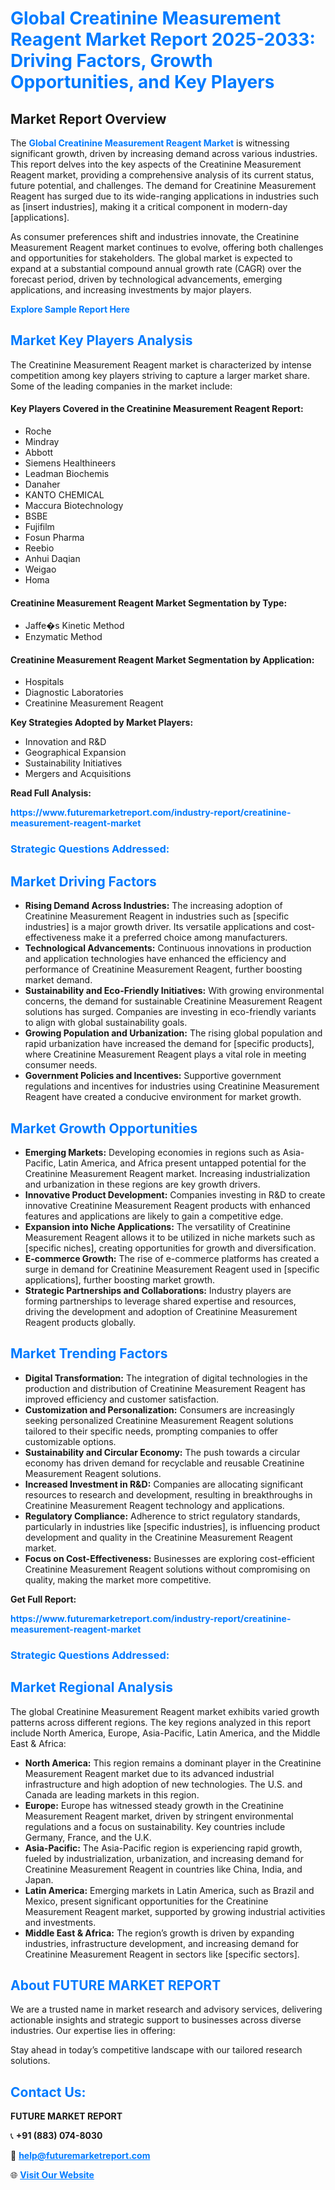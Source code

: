 <h1 style="color: #007BFF;">Global Creatinine Measurement Reagent Market Report 2025-2033: Driving Factors, Growth Opportunities, and Key Players</h1>

<section id="overview">
<h2>Market Report Overview</h2>
<p>The <a href="https://www.futuremarketreport.com/industry-report/creatinine-measurement-reagent-market" style="color: #007BFF; text-decoration: none;"><strong>Global Creatinine Measurement Reagent Market</strong></a> is witnessing significant growth, driven by increasing demand across various industries. This report delves into the key aspects of the Creatinine Measurement Reagent market, providing a comprehensive analysis of its current status, future potential, and challenges. The demand for Creatinine Measurement Reagent has surged due to its wide-ranging applications in industries such as [insert industries], making it a critical component in modern-day [applications].</p>
<p>As consumer preferences shift and industries innovate, the Creatinine Measurement Reagent market continues to evolve, offering both challenges and opportunities for stakeholders. The global market is expected to expand at a substantial compound annual growth rate (CAGR) over the forecast period, driven by technological advancements, emerging applications, and increasing investments by major players.</p>
</section>

<section id="overview">
<p><a href="https://www.futuremarketreport.com/request-sample/reportId=125145" style="color: #007BFF; text-decoration: none;"><strong>Explore Sample Report Here</strong></a></p>
</section>

<section id="key-players">
<h2 style="color: #007BFF;">Market Key Players Analysis</h2>
<p>The Creatinine Measurement Reagent market is characterized by intense competition among key players striving to capture a larger market share. Some of the leading companies in the market include:</p>
<h4>Key Players Covered in the Creatinine Measurement Reagent Report:</h4>
<ul><li>Roche</li><li>Mindray</li><li>Abbott</li><li>Siemens Healthineers</li><li>Leadman Biochemis</li><li>Danaher</li><li>KANTO CHEMICAL</li><li>Maccura Biotechnology</li><li>BSBE</li><li>Fujifilm</li><li>Fosun Pharma</li><li>Reebio</li><li>Anhui Daqian</li><li>Weigao</li><li>Homa</li></ul>
<h4>Creatinine Measurement Reagent Market Segmentation by Type:</h4>
<ul><li>Jaffe�s Kinetic Method</li><li>Enzymatic Method</li></ul>

<h4>Creatinine Measurement Reagent Market Segmentation by Application:</h4>
<ul><li>Hospitals</li><li>Diagnostic Laboratories</li><li>Creatinine Measurement Reagent</li></ul>
<p><strong>Key Strategies Adopted by Market Players:</strong></p>
<ul>
<li>Innovation and R&D</li>
<li>Geographical Expansion</li>
<li>Sustainability Initiatives</li>
<li>Mergers and Acquisitions</li>
</ul>
</section>

<section>
<p><strong>Read Full Analysis: </strong></p><a href="https://www.futuremarketreport.com/industry-report/creatinine-measurement-reagent-market" style="color: #007BFF; text-decoration: none;"><strong>https://www.futuremarketreport.com/industry-report/creatinine-measurement-reagent-market</strong></a>
<h3 style="color: #007BFF;">Strategic Questions Addressed:</h3>
</section>

<section id="driving-factors">
<h2 style="color: #007BFF;">Market Driving Factors</h2>
<ul>
<li><strong>Rising Demand Across Industries:</strong> The increasing adoption of Creatinine Measurement Reagent in industries such as [specific industries] is a major growth driver. Its versatile applications and cost-effectiveness make it a preferred choice among manufacturers.</li>
<li><strong>Technological Advancements:</strong> Continuous innovations in production and application technologies have enhanced the efficiency and performance of Creatinine Measurement Reagent, further boosting market demand.</li>
<li><strong>Sustainability and Eco-Friendly Initiatives:</strong> With growing environmental concerns, the demand for sustainable Creatinine Measurement Reagent solutions has surged. Companies are investing in eco-friendly variants to align with global sustainability goals.</li>
<li><strong>Growing Population and Urbanization:</strong> The rising global population and rapid urbanization have increased the demand for [specific products], where Creatinine Measurement Reagent plays a vital role in meeting consumer needs.</li>
<li><strong>Government Policies and Incentives:</strong> Supportive government regulations and incentives for industries using Creatinine Measurement Reagent have created a conducive environment for market growth.</li>
</ul>
</section>

<section id="growth-opportunities">
<h2 style="color: #007BFF;">Market Growth Opportunities</h2>
<ul>
<li><strong>Emerging Markets:</strong> Developing economies in regions such as Asia-Pacific, Latin America, and Africa present untapped potential for the Creatinine Measurement Reagent market. Increasing industrialization and urbanization in these regions are key growth drivers.</li>
<li><strong>Innovative Product Development:</strong> Companies investing in R&D to create innovative Creatinine Measurement Reagent products with enhanced features and applications are likely to gain a competitive edge.</li>
<li><strong>Expansion into Niche Applications:</strong> The versatility of Creatinine Measurement Reagent allows it to be utilized in niche markets such as [specific niches], creating opportunities for growth and diversification.</li>
<li><strong>E-commerce Growth:</strong> The rise of e-commerce platforms has created a surge in demand for Creatinine Measurement Reagent used in [specific applications], further boosting market growth.</li>
<li><strong>Strategic Partnerships and Collaborations:</strong> Industry players are forming partnerships to leverage shared expertise and resources, driving the development and adoption of Creatinine Measurement Reagent products globally.</li>
</ul>
</section>

<section id="trending-factors">
<h2 style="color: #007BFF;">Market Trending Factors</h2>
<ul>
<li><strong>Digital Transformation:</strong> The integration of digital technologies in the production and distribution of Creatinine Measurement Reagent has improved efficiency and customer satisfaction.</li>
<li><strong>Customization and Personalization:</strong> Consumers are increasingly seeking personalized Creatinine Measurement Reagent solutions tailored to their specific needs, prompting companies to offer customizable options.</li>
<li><strong>Sustainability and Circular Economy:</strong> The push towards a circular economy has driven demand for recyclable and reusable Creatinine Measurement Reagent solutions.</li>
<li><strong>Increased Investment in R&D:</strong> Companies are allocating significant resources to research and development, resulting in breakthroughs in Creatinine Measurement Reagent technology and applications.</li>
<li><strong>Regulatory Compliance:</strong> Adherence to strict regulatory standards, particularly in industries like [specific industries], is influencing product development and quality in the Creatinine Measurement Reagent market.</li>
<li><strong>Focus on Cost-Effectiveness:</strong> Businesses are exploring cost-efficient Creatinine Measurement Reagent solutions without compromising on quality, making the market more competitive.</li>
</ul>
</section>

<section>
<p><strong>Get Full Report: </strong></p><a href="https://www.futuremarketreport.com/industry-report/creatinine-measurement-reagent-market" style="color: #007BFF; text-decoration: none;"><strong>https://www.futuremarketreport.com/industry-report/creatinine-measurement-reagent-market</strong></a>
<h3 style="color: #007BFF;">Strategic Questions Addressed:</h3>
</section>


<section id="regional-analysis">
<h2 style="color: #007BFF;">Market Regional Analysis</h2>
<p>The global Creatinine Measurement Reagent market exhibits varied growth patterns across different regions. The key regions analyzed in this report include North America, Europe, Asia-Pacific, Latin America, and the Middle East & Africa:</p>
<ul>
<li><strong>North America:</strong> This region remains a dominant player in the Creatinine Measurement Reagent market due to its advanced industrial infrastructure and high adoption of new technologies. The U.S. and Canada are leading markets in this region.</li>
<li><strong>Europe:</strong> Europe has witnessed steady growth in the Creatinine Measurement Reagent market, driven by stringent environmental regulations and a focus on sustainability. Key countries include Germany, France, and the U.K.</li>
<li><strong>Asia-Pacific:</strong> The Asia-Pacific region is experiencing rapid growth, fueled by industrialization, urbanization, and increasing demand for Creatinine Measurement Reagent in countries like China, India, and Japan.</li>
<li><strong>Latin America:</strong> Emerging markets in Latin America, such as Brazil and Mexico, present significant opportunities for the Creatinine Measurement Reagent market, supported by growing industrial activities and investments.</li>
<li><strong>Middle East & Africa:</strong> The region’s growth is driven by expanding industries, infrastructure development, and increasing demand for Creatinine Measurement Reagent in sectors like [specific sectors].</li>
</ul>
</section>

<footer>
<h2 style="color: #007BFF;">About FUTURE MARKET REPORT</h2>
<p>We are a trusted name in market research and advisory services, delivering actionable insights and strategic support to businesses across diverse industries. Our expertise lies in offering:</p>

<p>Stay ahead in today’s competitive landscape with our tailored research solutions.</p>

<h2 style="color: #007BFF;">Contact Us:</h2>
<p><strong>FUTURE MARKET REPORT</strong></p>
<p>📞 <strong>+91 (883) 074-8030</strong></p>
<p>📧 <strong><a href="mailto:help@futuremarketreport.com" style="color: #007BFF;">help@futuremarketreport.com</a></strong></p>
<p>🌐 <strong><a href="https://www.futuremarketreport.com/" style="color: #007BFF;">Visit Our Website</a></strong></p>
</footer>
